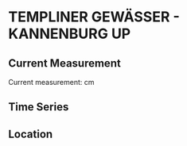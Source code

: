 # TEMPLINER GEWÄSSER - KANNENBURG UP

## Current Measurement

Current measurement: <Value topic="rivers/pegel-online/TlG/KANNENBURG_UP/measurementValue"/> cm

## Time Series

<TimeSeries topic="rivers/pegel-online/TlG/KANNENBURG_UP/measurementValue" period="week" />

## Location

<WorldMap>
  <Marker lat="53.07445925616155" lon="13.39129015913272" labelTopic="rivers/pegel-online/TlG/KANNENBURG_UP" />
</WorldMap>
